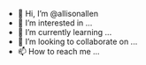 - 👋 Hi, I’m @allisonallen
- 👀 I’m interested in ...
- 🌱 I’m currently learning ...
- 💞️ I’m looking to collaborate on ...
- 📫 How to reach me ...

<!---
allisonallen/allisonallen is a ✨ special ✨ repository because its `README.md` (this file) appears on your GitHub profile.
You can click the Preview link to take a look at your changes.
--->
